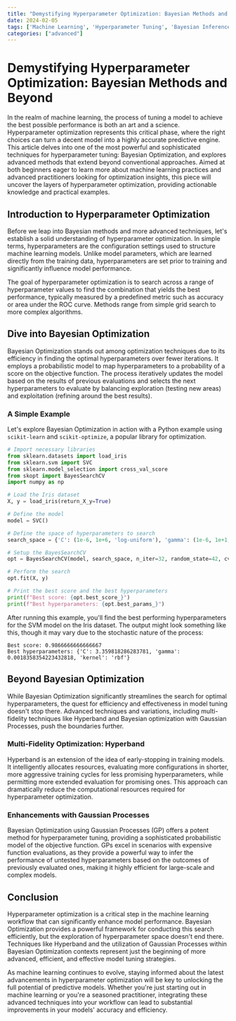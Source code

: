 ```yaml
---
title: "Demystifying Hyperparameter Optimization: Bayesian Methods and Beyond"
date: 2024-02-05
tags: ['Machine Learning', 'Hyperparameter Tuning', 'Bayesian Inference', 'Advanced Topic']
categories: ["advanced"]
---
```



# Demystifying Hyperparameter Optimization: Bayesian Methods and Beyond

In the realm of machine learning, the process of tuning a model to achieve the best possible performance is both an art and a science. Hyperparameter optimization represents this critical phase, where the right choices can turn a decent model into a highly accurate predictive engine. This article delves into one of the most powerful and sophisticated techniques for hyperparameter tuning: Bayesian Optimization, and explores advanced methods that extend beyond conventional approaches. Aimed at both beginners eager to learn more about machine learning practices and advanced practitioners looking for optimization insights, this piece will uncover the layers of hyperparameter optimization, providing actionable knowledge and practical examples.

## Introduction to Hyperparameter Optimization

Before we leap into Bayesian methods and more advanced techniques, let's establish a solid understanding of hyperparameter optimization. In simple terms, hyperparameters are the configuration settings used to structure machine learning models. Unlike model parameters, which are learned directly from the training data, hyperparameters are set prior to training and significantly influence model performance. 

The goal of hyperparameter optimization is to search across a range of hyperparameter values to find the combination that yields the best performance, typically measured by a predefined metric such as accuracy or area under the ROC curve. Methods range from simple grid search to more complex algorithms.

## Dive into Bayesian Optimization

Bayesian Optimization stands out among optimization techniques due to its efficiency in finding the optimal hyperparameters over fewer iterations. It employs a probabilistic model to map hyperparameters to a probability of a score on the objective function. The process iteratively updates the model based on the results of previous evaluations and selects the next hyperparameters to evaluate by balancing exploration (testing new areas) and exploitation (refining around the best results).

### A Simple Example

Let's explore Bayesian Optimization in action with a Python example using `scikit-learn` and `scikit-optimize`, a popular library for optimization.

```python
# Import necessary libraries
from sklearn.datasets import load_iris
from sklearn.svm import SVC
from sklearn.model_selection import cross_val_score
from skopt import BayesSearchCV
import numpy as np

# Load the Iris dataset
X, y = load_iris(return_X_y=True)

# Define the model
model = SVC()

# Define the space of hyperparameters to search
search_space = {'C': (1e-6, 1e+6, 'log-uniform'), 'gamma': (1e-6, 1e+1, 'log-uniform'), 'kernel': ['linear', 'poly', 'rbf']}

# Setup the BayesSearchCV
opt = BayesSearchCV(model, search_space, n_iter=32, random_state=42, cv=3)

# Perform the search
opt.fit(X, y)

# Print the best score and the best hyperparameters
print(f"Best score: {opt.best_score_}")
print(f"Best hyperparameters: {opt.best_params_}")
```

After running this example, you'll find the best performing hyperparameters for the SVM model on the Iris dataset. The output might look something like this, though it may vary due to the stochastic nature of the process:

```
Best score: 0.9866666666666667
Best hyperparameters: {'C': 3.359818286283781, 'gamma': 0.0018358354223432818, 'kernel': 'rbf'}
```

## Beyond Bayesian Optimization

While Bayesian Optimization significantly streamlines the search for optimal hyperparameters, the quest for efficiency and effectiveness in model tuning doesn't stop there. Advanced techniques and variations, including multi-fidelity techniques like Hyperband and Bayesian optimization with Gaussian Processes, push the boundaries further.

### Multi-Fidelity Optimization: Hyperband

Hyperband is an extension of the idea of early-stopping in training models. It intelligently allocates resources, evaluating more configurations in shorter, more aggressive training cycles for less promising hyperparameters, while permitting more extended evaluation for promising ones. This approach can dramatically reduce the computational resources required for hyperparameter optimization.

### Enhancements with Gaussian Processes

Bayesian Optimization using Gaussian Processes (GP) offers a potent method for hyperparameter tuning, providing a sophisticated probabilistic model of the objective function. GPs excel in scenarios with expensive function evaluations, as they provide a powerful way to infer the performance of untested hyperparameters based on the outcomes of previously evaluated ones, making it highly efficient for large-scale and complex models.

## Conclusion

Hyperparameter optimization is a critical step in the machine learning workflow that can significantly enhance model performance. Bayesian Optimization provides a powerful framework for conducting this search efficiently, but the exploration of hyperparameter space doesn't end there. Techniques like Hyperband and the utilization of Gaussian Processes within Bayesian Optimization contexts represent just the beginning of more advanced, efficient, and effective model tuning strategies.

As machine learning continues to evolve, staying informed about the latest advancements in hyperparameter optimization will be key to unlocking the full potential of predictive models. Whether you're just starting out in machine learning or you're a seasoned practitioner, integrating these advanced techniques into your workflow can lead to substantial improvements in your models' accuracy and efficiency.